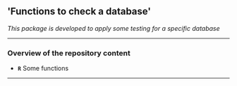 
'Functions to check a database'
----------------------------------
*This package is developed to apply some testing for a specific database*

------------------------------------------------------------------------

### Overview of the repository content

-   **`R`** Some functions

------------------------------------------------------------------------
